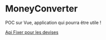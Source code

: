 # MoneyConverter

POC sur Vue, application qui pourra être utile ! 

[Api Fixer pour les devises](https://apilayer.com/marketplace/fixer-api)